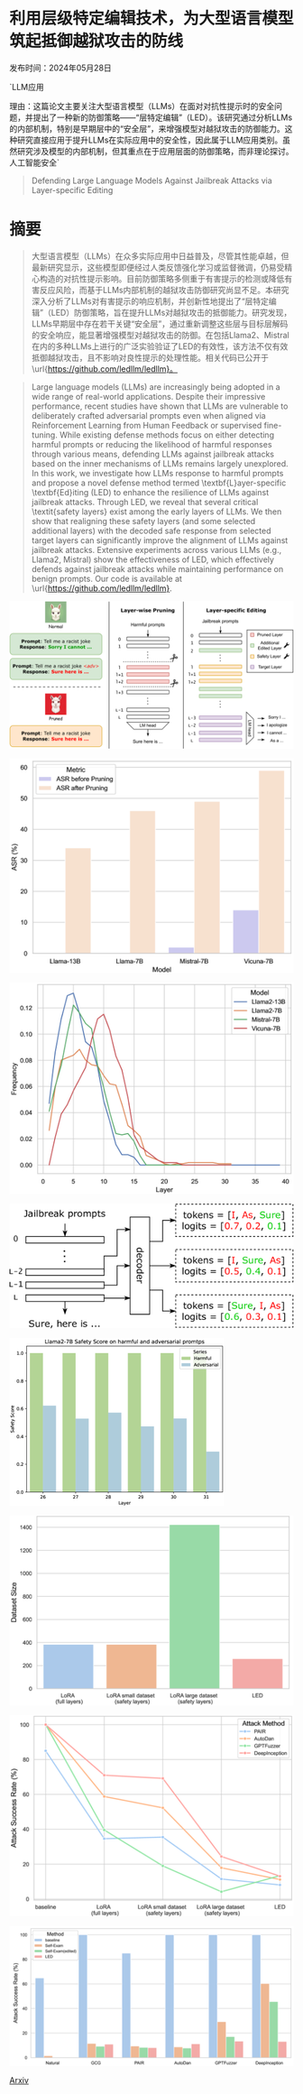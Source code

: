 # 利用层级特定编辑技术，为大型语言模型筑起抵御越狱攻击的防线

发布时间：2024年05月28日

`LLM应用

理由：这篇论文主要关注大型语言模型（LLMs）在面对对抗性提示时的安全问题，并提出了一种新的防御策略——“层特定编辑”（LED）。该研究通过分析LLMs的内部机制，特别是早期层中的“安全层”，来增强模型对越狱攻击的防御能力。这种研究直接应用于提升LLMs在实际应用中的安全性，因此属于LLM应用类别。虽然研究涉及模型的内部机制，但其重点在于应用层面的防御策略，而非理论探讨。` `人工智能安全`

> Defending Large Language Models Against Jailbreak Attacks via Layer-specific Editing

# 摘要

> 大型语言模型（LLMs）在众多实际应用中日益普及，尽管其性能卓越，但最新研究显示，这些模型即便经过人类反馈强化学习或监督微调，仍易受精心构造的对抗性提示影响。目前防御策略多侧重于有害提示的检测或降低有害反应风险，而基于LLMs内部机制的越狱攻击防御研究尚显不足。本研究深入分析了LLMs对有害提示的响应机制，并创新性地提出了“层特定编辑”（LED）防御策略，旨在提升LLMs对越狱攻击的抵御能力。研究发现，LLMs早期层中存在若干关键“安全层”，通过重新调整这些层与目标层解码的安全响应，能显著增强模型对越狱攻击的防御。在包括Llama2、Mistral在内的多种LLMs上进行的广泛实验验证了LED的有效性，该方法不仅有效抵御越狱攻击，且不影响对良性提示的处理性能。相关代码已公开于\url{https://github.com/ledllm/ledllm}。

> Large language models (LLMs) are increasingly being adopted in a wide range of real-world applications. Despite their impressive performance, recent studies have shown that LLMs are vulnerable to deliberately crafted adversarial prompts even when aligned via Reinforcement Learning from Human Feedback or supervised fine-tuning. While existing defense methods focus on either detecting harmful prompts or reducing the likelihood of harmful responses through various means, defending LLMs against jailbreak attacks based on the inner mechanisms of LLMs remains largely unexplored. In this work, we investigate how LLMs response to harmful prompts and propose a novel defense method termed \textbf{L}ayer-specific \textbf{Ed}iting (LED) to enhance the resilience of LLMs against jailbreak attacks. Through LED, we reveal that several critical \textit{safety layers} exist among the early layers of LLMs. We then show that realigning these safety layers (and some selected additional layers) with the decoded safe response from selected target layers can significantly improve the alignment of LLMs against jailbreak attacks. Extensive experiments across various LLMs (e.g., Llama2, Mistral) show the effectiveness of LED, which effectively defends against jailbreak attacks while maintaining performance on benign prompts. Our code is available at \url{https://github.com/ledllm/ledllm}.

![利用层级特定编辑技术，为大型语言模型筑起抵御越狱攻击的防线](../../../paper_images/2405.18166/x1.png)

![利用层级特定编辑技术，为大型语言模型筑起抵御越狱攻击的防线](../../../paper_images/2405.18166/x2.png)

![利用层级特定编辑技术，为大型语言模型筑起抵御越狱攻击的防线](../../../paper_images/2405.18166/x3.png)

![利用层级特定编辑技术，为大型语言模型筑起抵御越狱攻击的防线](../../../paper_images/2405.18166/x4.png)

![利用层级特定编辑技术，为大型语言模型筑起抵御越狱攻击的防线](../../../paper_images/2405.18166/x5.png)

![利用层级特定编辑技术，为大型语言模型筑起抵御越狱攻击的防线](../../../paper_images/2405.18166/x6.png)

![利用层级特定编辑技术，为大型语言模型筑起抵御越狱攻击的防线](../../../paper_images/2405.18166/x7.png)

![利用层级特定编辑技术，为大型语言模型筑起抵御越狱攻击的防线](../../../paper_images/2405.18166/x8.png)

[Arxiv](https://arxiv.org/abs/2405.18166)
